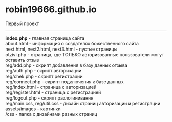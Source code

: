 # robin19666.github.io
Первый проект
<hr>
<b>index.php</b> - главная страница сайта <br>
about.html - информация о создателях божественного сайта <br>
next.html, next2.html, next3.html - пустые страницы <br>
otzivi.php - страница, где ТОЛЬКО авторизованные пользователи могут оставить отзыв <br>
reg/add.php - скрипт добавления в базу данных отзыва <br>
reg/auth.php - скрипт авторизации <br>
reg/chek.php - скрипт регистрации <br>
reg/connect.php - скрипт подключения к базе данных <br>
reg/index.html - страница с авторизацией <br>
reg/register.html - страница с регистрацией <br>
reg/logout.php - скрипт разлогинивания <br>
reg/main.css, reg/util.css - дизайн страниц авторизации и регистрации <br>
assets/images - картинки <br>
/css - папка с дизайнами разных страниц <br>
